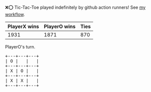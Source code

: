 :x::o: Tic-Tac-Toe played indefinitely by github action runners! See [my workflow](.github/workflows/play.yaml).

|PlayerX wins|PlayerO wins|Ties|
|-|-|-|
|1931|1871|870|

PlayerO's turn.

<pre>
+---+---+---+
| O |   |   |
+---+---+---+
| X | O |   |
+---+---+---+
| X | X |   |
+---+---+---+
</pre>